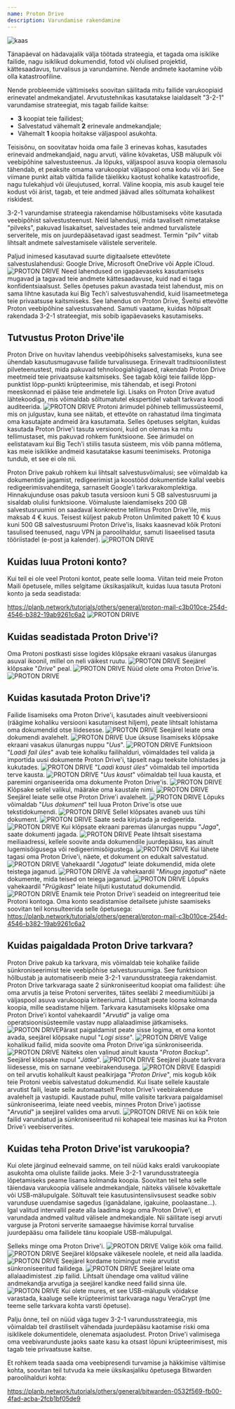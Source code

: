 ```yaml
---
name: Proton Drive
description: Varundamise rakendamine
---
```

![kaas](assets/cover.webp)

Tänapäeval on hädavajalik välja töötada strateegia, et tagada oma isiklike failide, nagu isiklikud dokumendid, fotod või olulised projektid, kättesaadavus, turvalisus ja varundamine. Nende andmete kaotamine võib olla katastroofiline.

Nende probleemide vältimiseks soovitan säilitada mitu failide varukoopiaid erinevatel andmekandjatel. Arvutustehnikas kasutatakse laialdaselt "3-2-1" varundamise strateegiat, mis tagab failide kaitse:
- **3** koopiat teie failidest;
- Salvestatud vähemalt **2** erinevale andmekandjale;
- Vähemalt **1** koopia hoitakse väljaspool asukohta.

Teisisõnu, on soovitatav hoida oma faile 3 erinevas kohas, kasutades erinevaid andmekandjaid, nagu arvuti, väline kõvaketas, USB mälupulk või veebipõhine salvestusteenus. Ja lõpuks, väljaspool asuva koopia olemasolu tähendab, et peaksite omama varukoopiat väljaspool oma kodu või äri. See viimane punkt aitab vältida failide täielikku kaotust kohalike katastroofide, nagu tulekahjud või üleujutused, korral. Väline koopia, mis asub kaugel teie kodust või ärist, tagab, et teie andmed jäävad alles sõltumata kohalikest riskidest.

3-2-1 varundamise strateegia rakendamise hõlbustamiseks võite kasutada veebipõhist salvestusteenust. Neid lahendusi, mida tavaliselt nimetatakse "pilveks", pakuvad lisakaitset, salvestades teie andmed turvalistele serveritele, mis on juurdepääsetavad igast seadmest. Termin "pilv" viitab lihtsalt andmete salvestamisele välistele serveritele.

Paljud inimesed kasutavad suurte digitaalsete ettevõtete salvestuslahendusi: Google Drive, Microsoft OneDrive või Apple iCloud.
![PROTON DRIVE](assets/notext/01.webp)
Need lahendused on igapäevaseks kasutamiseks mugavad ja tagavad teie andmete kättesaadavuse, kuid nad ei taga konfidentsiaalsust. Selles õpetuses pakun avastada teist lahendust, mis on sama lihtne kasutada kui Big Tech'i salvestusvahendid, kuid lisameetmetega teie privaatsuse kaitsmiseks. See lahendus on Proton Drive, Šveitsi ettevõtte Proton veebipõhine salvestusvahend. Samuti vaatame, kuidas hõlpsalt rakendada 3-2-1 strateegiat, mis sobib igapäevaseks kasutamiseks.

## Tutvustus Proton Drive'ile
Proton Drive on huvitav lahendus veebipõhiseks salvestamiseks, kuna see ühendab kasutusmugavuse failide turvalisusega. Erinevalt traditsioonilistest pilveteenustest, mida pakuvad tehnoloogiahiiglased, rakendab Proton Drive meetmeid teie privaatsuse kaitsmiseks. See tagab kõigi teie failide lõpp-punktist lõpp-punkti krüpteerimise, mis tähendab, et isegi Protoni meeskonnad ei pääse teie andmetele ligi. Lisaks on Proton Drive avatud lähtekoodiga, mis võimaldab sõltumatutel ekspertidel vabalt tarkvara koodi auditeerida.
![PROTON DRIVE](assets/notext/02.webp)
Protoni ärimudel põhineb tellimussüsteemil, mis on julgustav, kuna see näitab, et ettevõte on rahastatud ilma tingimata oma kasutajate andmeid ära kasutamata. Selles õpetuses selgitan, kuidas kasutada Proton Drive'i tasuta versiooni, kuid on olemas ka mitu tellimustaset, mis pakuvad rohkem funktsioone. See ärimudel on eelistatavam kui Big Tech'i stiilis tasuta süsteem, mis võib panna mõtlema, kas meie isiklikke andmeid kasutatakse kasumi teenimiseks. Protoniga tundub, et see ei ole nii.

Proton Drive pakub rohkem kui lihtsalt salvestusvõimalusi; see võimaldab ka dokumentide jagamist, redigeerimist ja koostööd dokumentide kallal veebis redigeerimisvahenditega, sarnaselt Google'i tarkvarakomplektiga.
Hinnakujunduse osas pakub tasuta versioon kuni 5 GB salvestusruumi ja sisaldab olulisi funktsioone. Võimaluste laiendamiseks 200 GB salvestusruumini on saadaval konkreetne tellimus Proton Drive'ile, mis maksab 4 € kuus. Teisest küljest pakub Proton Unlimited pakett 10 € kuus kuni 500 GB salvestusruumi Proton Drive'is, lisaks kaasnevad kõik Protoni tasulised teenused, nagu VPN ja paroolihaldur, samuti lisaeelised tasuta tööriistadel (e-post ja kalender). ![PROTON DRIVE](assets/notext/03.webp)
## Kuidas luua Protoni konto?

Kui teil ei ole veel Protoni kontot, peate selle looma. Viitan teid meie Proton Maili õpetusele, milles selgitame üksikasjalikult, kuidas luua tasuta Protoni konto ja seda seadistada:

https://planb.network/tutorials/others/general/proton-mail-c3b010ce-254d-4546-b382-19ab9261c6a2
![PROTON DRIVE](assets/notext/04.webp)
## Kuidas seadistada Proton Drive'i?

Oma Protoni postkasti sisse logides klõpsake ekraani vasakus ülanurgas asuval ikoonil, millel on neli väikest ruutu.
![PROTON DRIVE](assets/notext/05.webp)
Seejärel klõpsake "*Drive*" peal.
![PROTON DRIVE](assets/notext/06.webp)
Nüüd olete oma Proton Drive'is.
![PROTON DRIVE](assets/notext/07.webp)
## Kuidas kasutada Proton Drive'i?
Failide lisamiseks oma Proton Drive'i, kasutades ainult veebiversiooni (räägime kohaliku versiooni kasutamisest hiljem), peate lihtsalt lohistama oma dokumendid otse liidesesse. ![PROTON DRIVE](assets/notext/08.webp) Seejärel leiate oma dokumendi avalehelt. ![PROTON DRIVE](assets/notext/09.webp) Uue üksuse lisamiseks klõpsake ekraani vasakus ülanurgas nuppu "*Uus*". ![PROTON DRIVE](assets/notext/10.webp) Funktsioon "*Laadi fail üles*" avab teie kohaliku failihalduri, võimaldades teil valida ja importida uusi dokumente Proton Drive'i, täpselt nagu teeksite lohistades ja kukutades. ![PROTON DRIVE](assets/notext/11.webp) "*Laadi kaust üles*" võimaldab teil importida terve kausta. ![PROTON DRIVE](assets/notext/12.webp) "*Uus kaust*" võimaldab teil luua kausta, et paremini organiseerida oma dokumente Proton Drive'is. ![PROTON DRIVE](assets/notext/13.webp) Klõpsake sellel valikul, määrake oma kaustale nimi. ![PROTON DRIVE](assets/notext/14.webp) Seejärel leiate selle otse Proton Drive'i avalehelt. ![PROTON DRIVE](assets/notext/15.webp) Lõpuks võimaldab "*Uus dokument*" teil luua Proton Drive'is otse uue tekstidokumendi. ![PROTON DRIVE](assets/notext/16.webp) Sellel klõpsates avaneb uus tühi dokument. ![PROTON DRIVE](assets/notext/17.webp) Saate seda kirjutada ja redigeerida. ![PROTON DRIVE](assets/notext/18.webp) Kui klõpsate ekraani paremas ülanurgas nuppu "*Jaga*", saate dokumenti jagada. ![PROTON DRIVE](assets/notext/19.webp) Peate lihtsalt sisestama meiliaadressi, kellele soovite anda dokumendile juurdepääsu, kas ainult lugemisõigusega või redigeerimisõigustega. ![PROTON DRIVE](assets/notext/20.webp) Kui lähete tagasi oma Proton Drive'i, näete, et dokument on edukalt salvestatud. ![PROTON DRIVE](assets/notext/21.webp) Vahekaardil "*Jagatud*" leiate dokumendid, mida olete teistega jaganud. ![PROTON DRIVE](assets/notext/22.webp) Ja vahekaardil "*Minuga jagatud*" näete dokumente, mida teised on teiega jaganud. ![PROTON DRIVE](assets/notext/23.webp) Lõpuks vahekaardil "*Prügikast*" leiate hiljuti kustutatud dokumendid. ![PROTON DRIVE](assets/notext/24.webp) Enamik teie Proton Drive'i seadeid on integreeritud teie Protoni kontoga. Oma konto seadistamise detailsete juhiste saamiseks soovitan teil konsulteerida selle õpetusega:
https://planb.network/tutorials/others/general/proton-mail-c3b010ce-254d-4546-b382-19ab9261c6a2

## Kuidas paigaldada Proton Drive tarkvara?
Proton Drive pakub ka tarkvara, mis võimaldab teie kohalike failide sünkroniseerimist teie veebipõhise salvestusruumiga. See funktsioon hõlbustab ja automatiseerib meie 3-2-1 varundusstrateegia rakendamist. Proton Drive tarkvaraga saate 2 sünkroniseeritud koopiat oma failidest: ühe oma arvutis ja teise Protoni serverites, täites seeläbi 2 meediumitüübi ja väljaspool asuva varukoopia kriteeriumid. Lihtsalt peate looma kolmanda koopia, mille seadistame hiljem.
Tarkvara kasutamiseks klõpsake oma Proton Drive'i kontol vahekaardil "*Arvutid*" ja valige oma operatsioonisüsteemile vastav nupp allalaadimise jätkamiseks.
![PROTON DRIVE](assets/notext/25.webp)Pärast paigaldamist peate sisse logima, et oma kontot avada, seejärel klõpsake nupul "*Logi sisse*".
![PROTON DRIVE](assets/notext/26.webp)
Valige kohalikud failid, mida soovite oma Proton Drive'iga sünkroniseerida.
![PROTON DRIVE](assets/notext/27.webp)
Näiteks olen valinud ainult kausta "*Proton Backup*". Seejärel klõpsake nupul "*Jätka*".
![PROTON DRIVE](assets/notext/28.webp)
Seejärel jõuate tarkvara liidesesse, mis on sarnane veebirakendusega.
![PROTON DRIVE](assets/notext/29.webp)
Edaspidi on teil arvutis kohalikult kaust pealkirjaga "*Proton Drive*", mis kogub kõik teie Protoni veebis salvestatud dokumendid. Kui lisate sellele kaustale arvutist faili, leiate selle automaatselt Proton Drive'i veebirakenduse avalehelt ja vastupidi. Kaustade puhul, mille valisite tarkvara paigaldamisel sünkroniseerima, leiate need veebis, minnes Proton Drive'i jaotisse "*Arvutid*" ja seejärel valides oma arvuti.
![PROTON DRIVE](assets/notext/30.webp)
Nii on kõik teie failid varundatud ja sünkroniseeritud nii kohapeal teie masinas kui ka Proton Drive'i veebiserverites.

## Kuidas teha Proton Drive'ist varukoopia?

Kui olete järginud eelnevaid samme, on teil nüüd kaks eraldi varukoopiate asukohta oma oluliste failide jaoks. Meie 3-2-1 varundusstrateegia lõpetamiseks peame lisama kolmanda koopia.
Soovitan teil teha selle täiendava varukoopia välisele andmekandjale, näiteks välisele kõvakettale või USB-mälupulgale. Sõltuvalt teie kasutusintensiivsusest seadke sobiv varunduse uuendamise sagedus (iganädalane, igakuine, poolaastane...). Igal valitud intervallil peate alla laadima kogu oma Proton Drive'i, et varundada andmed valitud välisele andmekandjale. Nii säilitate isegi arvuti varguse ja Protoni serverite samaaegse hävimise korral turvalise juurdepääsu oma failidele tänu koopiale USB-mälupulgal.

Selleks minge oma Proton Drive'i.
![PROTON DRIVE](assets/notext/31.webp)
Valige kõik oma failid.
![PROTON DRIVE](assets/notext/32.webp)
Seejärel klõpsake väikesele noolele, et neid alla laadida.
![PROTON DRIVE](assets/notext/33.webp)
Seejärel kordame toimingut meie arvutist sünkroniseeritud failidega.
![PROTON DRIVE](assets/notext/34.webp)
Seejärel leiate oma allalaadimistest .zip failid. Lihtsalt ühendage oma valitud väline andmekandja arvutiga ja seejärel kandke need failid sinna üle.
![PROTON DRIVE](assets/notext/35.webp)
Kui olete mures, et see USB-mälupulk võidakse varastada, kaaluge selle krüpteerimist tarkvaraga nagu VeraCrypt (me teeme selle tarkvara kohta varsti õpetuse).

Palju õnne, teil on nüüd väga tugev 3-2-1 varundusstrateegia, mis võimaldab teil drastiliselt vähendada juurdepääsu kaotamise riski oma isiklikele dokumentidele, olenemata asjaoludest. Proton Drive'i valimisega oma veebivarunduste jaoks saate kasu ka otsast lõpuni krüpteerimisest, mis tagab teie privaatsuse kaitse.

Et rohkem teada saada oma veebipresendi turvamise ja häkkimise vältimise kohta, soovitan teil tutvuda ka meie üksikasjaliku õpetusega Bitwarden paroolihalduri kohta:

https://planb.network/tutorials/others/general/bitwarden-0532f569-fb00-4fad-acba-2fcb1bf05de9